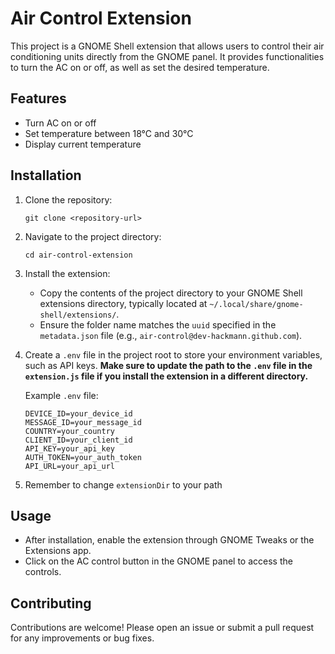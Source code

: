 # Air Control Extension

This project is a GNOME Shell extension that allows users to control their air conditioning units directly from the GNOME panel. It provides functionalities to turn the AC on or off, as well as set the desired temperature.

## Features

- Turn AC on or off
- Set temperature between 18°C and 30°C
- Display current temperature

## Installation

1. Clone the repository:
   ```
   git clone <repository-url>
   ```

2. Navigate to the project directory:
   ```
   cd air-control-extension
   ```

3. Install the extension:
   - Copy the contents of the project directory to your GNOME Shell extensions directory, typically located at `~/.local/share/gnome-shell/extensions/`.
   - Ensure the folder name matches the `uuid` specified in the `metadata.json` file (e.g., `air-control@dev-hackmann.github.com`).

4. Create a `.env` file in the project root to store your environment variables, such as API keys. **Make sure to update the path to the `.env` file in the `extension.js` file if you install the extension in a different directory.**

   Example `.env` file:
   ```
   DEVICE_ID=your_device_id
   MESSAGE_ID=your_message_id
   COUNTRY=your_country
   CLIENT_ID=your_client_id
   API_KEY=your_api_key
   AUTH_TOKEN=your_auth_token
   API_URL=your_api_url
   ```

5. Remember to change `extensionDir` to your path

## Usage

- After installation, enable the extension through GNOME Tweaks or the Extensions app.
- Click on the AC control button in the GNOME panel to access the controls.

## Contributing

Contributions are welcome! Please open an issue or submit a pull request for any improvements or bug fixes.
